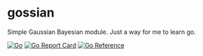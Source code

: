 # gossian
Simple Gaussian Bayesian module. Just a way for me to learn go.

[![Go](https://github.com/TimEvans/gossian/actions/workflows/go.yml/badge.svg)](https://github.com/TimEvans/gossian/actions/workflows/go.yml)
[![Go Report Card](https://goreportcard.com/badge/github.com/TimEvans/gossian)](https://goreportcard.com/report/github.com/TimEvans/gossian)
[![Go Reference](https://pkg.go.dev/badge/github.com/TimEvans/gossian.svg)](https://pkg.go.dev/github.com/TimEvans/gossian)

